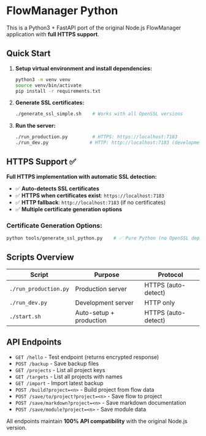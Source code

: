 # FlowManager Python

This is a Python3 + FastAPI port of the original Node.js FlowManager application with **full HTTPS support**.

## Quick Start

1. **Setup virtual environment and install dependencies:**

   ```bash
   python3 -m venv venv
   source venv/bin/activate
   pip install -r requirements.txt
   ```

2. **Generate SSL certificates:**

   ```bash
   ./generate_ssl_simple.sh    # Works with all OpenSSL versions
   ```

3. **Run the server:**
   ```bash
   ./run_production.py         # HTTPS: https://localhost:7183
   ./run_dev.py               # HTTP: http://localhost:7183 (development)
   ```

## HTTPS Support ✅

**Full HTTPS implementation with automatic SSL detection:**

- ✅ **Auto-detects SSL certificates**
- ✅ **HTTPS when certificates exist**: `https://localhost:7183`
- ✅ **HTTP fallback**: `http://localhost:7183` (if no certificates)
- ✅ **Multiple certificate generation options**

### Certificate Generation Options:

```bash
python tools/generate_ssl_python.py    # ✅ Pure Python (no OpenSSL dependency)
```

## Scripts Overview

| Script                | Purpose                 | Protocol            |
| --------------------- | ----------------------- | ------------------- |
| `./run_production.py` | Production server       | HTTPS (auto-detect) |
| `./run_dev.py`        | Development server      | HTTP only           |
| `./start.sh`          | Auto-setup + production | HTTPS (auto-detect) |

## API Endpoints

- `GET /hello` - Test endpoint (returns encrypted response)
- `POST /backup` - Save backup files
- `GET /projects` - List all project keys
- `GET /targets` - List all projects with names
- `GET /import` - Import latest backup
- `POST /build?project=<n>` - Build project from flow data
- `POST /save/to/project?project=<n>` - Save flow to project
- `POST /save/markdown?project=<n>` - Save markdown documentation
- `POST /save/module?project=<n>` - Save module data

All endpoints maintain **100% API compatibility** with the original Node.js version.
